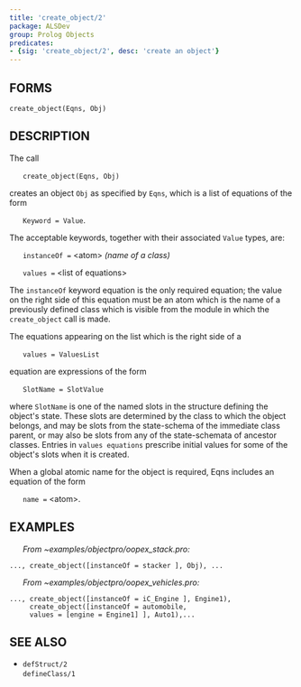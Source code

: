 ```yaml
---
title: 'create_object/2'
package: ALSDev
group: Prolog Objects
predicates:
- {sig: 'create_object/2', desc: 'create an object'}
---
```


## FORMS
```
create_object(Eqns, Obj)
```
## DESCRIPTION

The call

&nbsp;&nbsp;&nbsp;&nbsp;&nbsp;&nbsp;`create_object(Eqns, Obj)`

creates an object `Obj` as specified by `Eqns`, which is a list of equations of the form

&nbsp;&nbsp;&nbsp;&nbsp;&nbsp;&nbsp;`Keyword = Value`.

The acceptable keywords, together with their associated `Value` types, are:

&nbsp;&nbsp;&nbsp;&nbsp;&nbsp;&nbsp;`instanceOf =` &lt;atom&gt; _(name of a class)_

&nbsp;&nbsp;&nbsp;&nbsp;&nbsp;&nbsp;`values =` &lt;list of equations&gt;

The `instanceOf` keyword equation is the only required equation; the value on the right side of this equation must be an atom which is the name of a previously defined class which is visible from the module in which the `create_object` call is made.

The equations appearing on the list which is the right side of a

&nbsp;&nbsp;&nbsp;&nbsp;&nbsp;&nbsp;`values = ValuesList`

equation are expressions of the form

&nbsp;&nbsp;&nbsp;&nbsp;&nbsp;&nbsp;`SlotName = SlotValue`

where `SlotName` is one of the named slots in the structure defining the object's state. These slots are determined by the class to which the object belongs, and may be slots from the state-schema of the immediate class parent, or may also be slots from any of the state-schemata of ancestor classes. Entries in `values equations` prescribe initial values for some of the object's slots when it is created.

When a global atomic name for the object is required, Eqns includes an equation of the form

&nbsp;&nbsp;&nbsp;&nbsp;&nbsp;&nbsp;`name =` &lt;atom&gt;.


## EXAMPLES

&nbsp;&nbsp;&nbsp;&nbsp;&nbsp;&nbsp;_From ~examples/objectpro/oopex_stack.pro:_
```
..., create_object([instanceOf = stacker ], Obj), ...
```
&nbsp;&nbsp;&nbsp;&nbsp;&nbsp;&nbsp;_From ~examples/objectpro/oopex_vehicles.pro:_
```
..., create_object([instanceOf = iC_Engine ], Engine1),
     create_object([instanceOf = automobile,
     values = [engine = Engine1] ], Auto1),...
```
## SEE ALSO

 - `defStruct/2`  
`defineClass/1`
